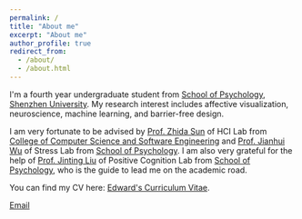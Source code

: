 ```yaml
---
permalink: /
title: "About me"
excerpt: "About me"
author_profile: true
redirect_from: 
  - /about/
  - /about.html
---
```


I'm a fourth year undergraduate student from [School of Psychology](https://psy.szu.edu.cn/), [Shenzhen University](https://www.szu.edu.cn/). My research interest includes affective visualization, neuroscience, machine learning, and barrier-free design.

I am very fortunate to be advised by [Prof. Zhida Sun](https://zhdsun.github.io/) of HCI Lab from [College of Computer Science and Software Engineering](https://csse.szu.edu.cn/) and [Prof. Jianhui Wu](https://psy.szu.edu.cn/info/1101/1474.htm) of Stress Lab from [School of Psychology](https://psy.szu.edu.cn/). I am also very grateful for the help of [Prof. Jinting Liu](https://psy.szu.edu.cn/info/1019/1085.htm) of Positive Cognition Lab from [School of Psychology](https://psy.szu.edu.cn/), who is the guide to lead me on the academic road.

You can find my CV here: [Edward's Curriculum Vitae](../assets/Curriculum_Vitae.pdf).

[Email](zhangyue2020@email.szu.edu.cn)
